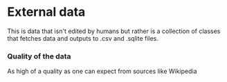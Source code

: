 External data
========================================================

This is data that isn't edited by humans but rather is a collection of classes that fetches data and outputs to .csv and .sqlite files.

### Quality of the data
As high of a quality as one can expect from sources like Wikipedia